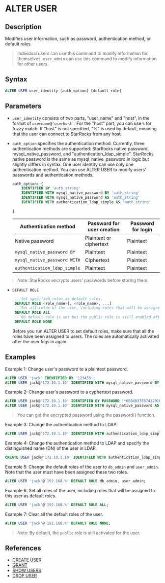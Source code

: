 # ALTER USER

## Description

Modifies user information, such as password, authentication method, or default roles.

> Individual users can use this command to modify information for themselves. `user_admin` can use this command to modify information for other users.

## Syntax

```SQL
ALTER USER user_identity [auth_option] [default_role]
```

## Parameters

- `user_identity` consists of two parts, "user_name" and "host", in the format of `username@'userhost'`.  For the "host" part, you can use `%` for fuzzy match. If "host" is not specified, "%" is used by default, meaning that the user can connect to StarRocks from any host.

- `auth_option` specifies the authentication method. Currently, three authentication methods are supported: StarRocks native password, mysql_native_password, and "authentication_ldap_simple". StarRocks native password is the same as mysql_native_password in logic but slightly differs in syntax. One user identity can use only one authentication method. You can use ALTER USER to modify users' passwords and authentication methods.

    ```SQL
    auth_option: {
        IDENTIFIED BY 'auth_string'
        IDENTIFIED WITH mysql_native_password BY 'auth_string'
        IDENTIFIED WITH mysql_native_password AS 'auth_string'
        IDENTIFIED WITH authentication_ldap_simple AS 'auth_string'
        
    }
    ```

    | **Authentication method**    | **Password for user creation** | **Password for login** |
    | ---------------------------- | ------------------------------ | ---------------------- |
    | Native password              | Plaintext or ciphertext        | Plaintext              |
    | `mysql_native_password BY`   | Plaintext                      | Plaintext              |
    | `mysql_native_password WITH` | Ciphertext                     | Plaintext              |
    | `authentication_ldap_simple` | Plaintext                      | Plaintext              |

> Note: StarRocks encrypts users' passwords before storing them.

- `DEFAULT ROLE`

   ```SQL
    -- Set specified roles as default roles.
    DEFAULT ROLE <role_name>[, <role_name>, ...]
    -- Set all roles of the user, including roles that will be assigned to this user, as default roles. 
    DEFAULT ROLE ALL
    -- No default role is set but the public role is still enabled after a user login. 
    DEFAULT ROLE NONE
    ```

  Before you run ALTER USER to set default roles, make sure that all the roles have been assigned to users. The roles are automatically activated after the user logs in again.

## Examples

Example 1: Change user's password to a plaintext password.

```SQL
ALTER USER 'jack' IDENTIFIED BY '123456';
ALTER USER jack@'172.10.1.10' IDENTIFIED WITH mysql_native_password BY '123456';
```

Example 2: Change user's password to a cyphertext password.

```SQL
ALTER USER jack@'172.10.1.10' IDENTIFIED BY PASSWORD '*6BB4837EB74329105EE4568DDA7DC67ED2CA2AD9';
ALTER USER jack@'172.10.1.10' IDENTIFIED WITH mysql_native_password AS '*6BB4837EB74329105EE4568DDA7DC67ED2CA2AD9';
```

> You can get the encrypted password using the password() function.

Example 3: Change the authentication method to LDAP.

```SQL
ALTER USER jack@'172.10.1.10' IDENTIFIED WITH authentication_ldap_simple;
```

Example 4: Change the authentication method to LDAP and specify the distinguished name (DN) of the user in LDAP.

```SQL
CREATE USER jack@'172.10.1.10' IDENTIFIED WITH authentication_ldap_simple AS 'uid=jack,ou=company,dc=example,dc=com';
```

Example 5: Change the default roles of the user to `db_admin` and `user_admin`. Note that the user must have been assigned these two roles.

```SQL
ALTER USER 'jack'@'192.168.%' DEFAULT ROLE db_admin, user_admin;
```

Example 6: Set all roles of the user, including roles that will be assigned to this user as default roles.

```SQL
ALTER USER 'jack'@'192.168.%' DEFAULT ROLE ALL;
```

Example 7: Clear all the default roles of the user.

```SQL
ALTER USER 'jack'@'192.168.%' DEFAULT ROLE NONE;
```

> Note: By default, the `public` role is still activated for the user.

## References

- [CREATE USER](CREATE%20USER.md)
- [GRANT](GRANT.md)
- [SHOW USERS](SHOW%20USERS.md)
- [DROP USER](DROP%20USER.md)
